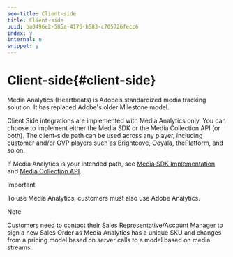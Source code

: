 ```yaml
---
seo-title: Client-side
title: Client-side
uuid: ba0496e2-585a-4176-b583-c705726fecc6
index: y
internal: n
snippet: y
---
```


# Client-side{#client-side}

Media Analytics (Heartbeats) is Adobe’s standardized media tracking solution. It has replaced Adobe's older Milestone model.

Client Side integrations are implemented with Media Analytics only. You can choose to implement either the Media SDK or the Media Collection API (or both). The client-side path can be used across any player, including customer and/or OVP players such as Brightcove, Ooyala, thePlatform, and so on.

If Media Analytics is your intended path, see [Media SDK Implementation](https://marketing.adobe.com/resources/help/en_US/sc/appmeasurement/hbvideo/c_vhl_stand-implement.html) and [Media Collection API](../../media-collection-api/mc-api-overview.md).

>[!IMPORTANT]
>
>To use Media Analytics, customers must also use Adobe Analytics.

>[!NOTE]
>
>Customers need to contact their Sales Representative/Account Manager to sign a new Sales Order as Media Analytics has a unique SKU and changes from a pricing model based on server calls to a model based on media streams.

